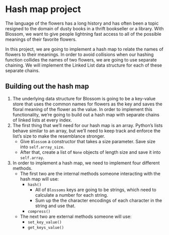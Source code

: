 # Hash map project

The language of the flowers has a long history and has often been a topic resigned to the domain of dusty books in a thrift bookseller or a library. With Blossom, we want to give people lightning fast access to all of the possible meanings of their favorite flowers.

In this project, we are going to implement a hash map to relate the names of flowers to their meanings. In order to avoid collisions when our hashing function collides the names of two flowers, we are going to use separate chaining. We will implement the Linked List data structure for each of these separate chains.

## Building out the hash map

1. The underlying data structure for Blossom is going to be a key-value store that uses the common names for flowers as the key and saves the floral meaning of the flower as the value. In order to implement this functionality, we’re going to build out a hash map with separate chains of linked lists at every index.
2. The first thing that we’ll need for our hash map is an array. Python’s lists behave similar to an array, but we’ll need to keep track and enforce the list’s size to make the resemblance stronger.
   - Give `Blossom` a constructor that takes a size parameter. Save size into `self.array_size`.
   - After that, create a list of `None` objects of length size and save it into `self.array`.
3. In order to implement a hash map, we need to implement four different methods.
   - The first two are the internal methods someone interacting with the hash map will use:
     - `hash()`
       - All of `Blossoms` keys are going to be strings, which need to calculate a number for each string.
       - Sum up the the character encodings of each character in the string and use that.
     - `compress()`
   - The next two are external methods someone will use:
     - `set_key_value()`
     - `get_keys_value()`
